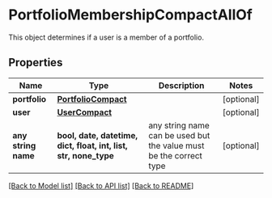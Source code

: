# PortfolioMembershipCompactAllOf

This object determines if a user is a member of a portfolio.

## Properties
Name | Type | Description | Notes
------------ | ------------- | ------------- | -------------
**portfolio** | [**PortfolioCompact**](PortfolioCompact.md) |  | [optional] 
**user** | [**UserCompact**](UserCompact.md) |  | [optional] 
**any string name** | **bool, date, datetime, dict, float, int, list, str, none_type** | any string name can be used but the value must be the correct type | [optional]

[[Back to Model list]](../README.md#documentation-for-models) [[Back to API list]](../README.md#documentation-for-api-endpoints) [[Back to README]](../README.md)


